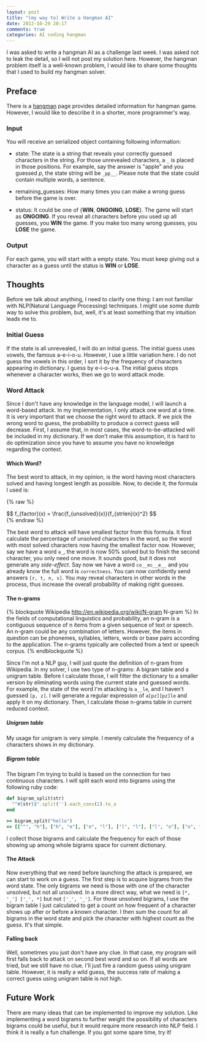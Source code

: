 ```yaml
---
layout: post
title: "(my way to) Write a Hangman AI"
date: 2012-10-29 20:17
comments: true
categories: AI coding hangman
---
```


I was asked to write a hangman AI as a challenge last week. I was asked not to
leak the detail, so I will not post my solution here. However, the hangman
problem itself is a well-known problem, I would like to share some thoughts
that I used to build my hangman solver.

Preface
-------

There is a [hangman] page provides detailed information for hangman
game. However, I would like to describe it in a shorter, more programmer's way.

### Input

You will receive an serialized object containing following information:

* state: The state is a string that reveals your correctly guessed characters
  in the string. For those unrevealed characters, a ``_`` is placed in those
  positions. For example, say the answer is "apple" and you guessed *p*, the
  state string will be ``_pp__``. Please note that the state could contain
  multiple words, a sentence.

* remaining_guesses: How many times you can make a wrong guess before the game
  is over.

* status: It could be one of {__WIN__, __ONGOING__, __LOSE__}. The game will
  start as __ONGOING__.  If you reveal all characters before you used up all
  guesses, you __WIN__ the game. If you make too many wrong guesses, you
  __LOSE__ the game.

### Output

For each game, you will start with a empty state. You must keep giving out a
character as a guess until the status is __WIN__ or __LOSE__.

Thoughts
--------

Before we talk about anything, I need to clarify one thing: I am not familiar
with NLP(Natural Language Processing) techniques. I might use some dumb way to
solve this problem, but, well, it's at least something that my intuition leads
me to.

### Initial Guess

If the state is all unrevealed, I will do an initial guess. The initial guess
uses vowels, the famous a-e-i-o-u. However, I use a little variation here. I do
not guess the vowels in this order, I sort it by the frequency of characters
appearing in dictionary. I guess by e-i-o-u-a. The initial guess stops whenever
a character works, then we go to word attack mode.

### Word Attack

Since I don't have any knowledge in the language model, I will launch a
word-based attack. In my implementation, I only attack one word at a time. It
is very important that we choose the right word to attack. If we pick the wrong
word to guess, the probability to produce a correct guess will decrease. First,
I assume that, in most cases, the word-to-be-attacked will be included in my
dictionary. If we don't make this assumption, it is hard to do optimization
since you have to assume you have no knowledge regarding the context.

#### Which Word?

The best word to attack, in my opinion, is the word having most characters
solved and having longest length as possible. Now, to decide it, the formula I
used is:

{% raw %}
<div class="mathjax">
$$
f_{factor}(x) = \frac{f_{unsolved}(x)}{f_{strlen}(x)^2}
$$
</div>
{% endraw %}

The best word to attack will have smallest factor from this formula. It first
calculate the percentage of unsolved characters in the word, so the word with
most solved characters now having the smallest factor now. However, say we have
a word ``a_``, the word is now 50% solved but to finish the second character,
you only need one move. It sounds good, but it does not generate any
*side-effect*. Say now we have a word ``co__ec__e__`` and you already know the
full word is ``correctness``. You can now confidently send answers ``[r, t, n,
s]``. You may reveal characters in other words in the process, thus increase
the overall probability of making right guesses.

#### The n-grams

{% blockquote Wikipedia http://en.wikipedia.org/wiki/N-gram N-gram %}
In the fields of computational linguistics and probability, an n-gram is a
contiguous sequence of n items from a given sequence of text or speech. An
n-gram could be any combination of letters. However, the items in question can
be phonemes, syllables, letters, words or base pairs according to the
application. The n-grams typically are collected from a text or speech corpus.
{% endblockquote %}

Since I'm not a NLP guy, I will just quote the definition of n-gram from
Wikipedia. In my solver, I use two type of n-grams: A bigram table and a
unigram table. Before I calculate those, I will filter the dictionary to a
smaller version by eliminating words using the current state and guessed words.
For example, the state of the word I'm attacking is ``a__le``, and I haven't
guessed ``[p, z]``. I will generate a regular expression of ``a[pz][pz]le`` and
apply it on my dictionary. Then, I calculate those n-grams table in current
reduced context.

##### Unigram table

My usage for unigram is very simple. I merely calculate the frequency of a
characters shows in my dictionary.

##### Bigram table

The bigram I'm trying to build is based on the connection for two continuous
characters. I will split each word into bigrams using the following ruby code:

```ruby
def bigram_split(str)
  "^#{str}$".split('').each_cons(2).to_a
end

>> bigram_split("hello")
=> [["^", "h"], ["h", "e"], ["e", "l"], ["l", "l"], ["l", "o"], ["o", "$"]]
```

I collect those bigrams and calculate the frequency for each of those showing
up among whole bigrams space for current dictionary.

#### The Attack

Now everything that we need before launching the attack is prepared, we can
start to work on a guess. The first step is to acquire bigrams from the word
state. The only bigrams we need is those with one of the character unsolved,
but not all unsolved. In a more direct way, what we need is ``[*, '_'] ['_',
*]`` but not ``['_', '_']``. For those unsolved bigrams, I use the bigram table
I just calculated to get a count on how frequent of a character shows up after
or before a known character. I then sum the count for all bigrams in the word
state and pick the character with highest count as the guess. It's that simple.

#### Falling back

Well, sometimes you just don't have any clue. In that case, my program will
first falls back to attack on second best word and so on. If all words are
tried, but we still have no clue. I'll just fire a random guess using unigram
table. However, it is really a wild guess, the success rate of making a correct
guess using unigram table is not high.

Future Work
-----------

There are many ideas that can be implemented to improve my solution. Like
implementing a word bigrams to further weight the possibility of characters
bigrams could be useful, but it would require more research into NLP field. I
think it is really a fun challenge. If you got some spare time, try it!

[hangman]: http://en.wikipedia.org/wiki/Hangman_(game)
[n-gram]: http://en.wikipedia.org/wiki/N-gram

